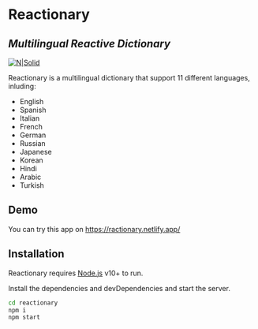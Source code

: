 # Reactionary
## _Multilingual Reactive Dictionary_

[![N|Solid](https://avatars.githubusercontent.com/u/56833385?s=48&v=4)](http://www.codefulanito.com/)

Reactionary is a multilingual dictionary that support 11 different languages, inluding:

- English
- Spanish
- Italian
- French
- German
- Russian
- Japanese
- Korean
- Hindi
- Arabic
- Turkish

## Demo

You can try this app on https://ractionary.netlify.app/

## Installation

Reactionary requires [Node.js](https://nodejs.org/) v10+ to run.

Install the dependencies and devDependencies and start the server.

```sh
cd reactionary
npm i
npm start
```